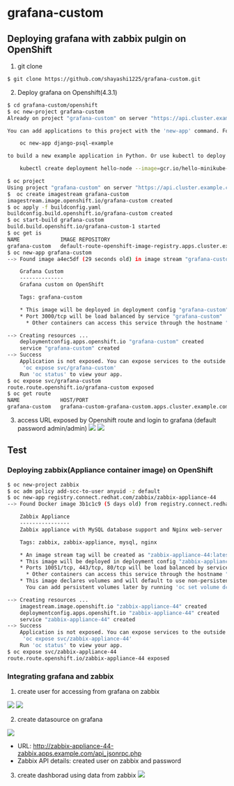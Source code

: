 # grafana-custom

## Deploying grafana with zabbix pulgin on OpenShift
1. git clone
```sh
$ git clone https://github.com/shayashi1225/grafana-custom.git
```
2. Deploy grafana on Openshift(4.3.1)
```sh
$ cd grafana-custom/openshift
$ oc new-project grafana-custom
Already on project "grafana-custom" on server "https://api.cluster.example.com:6443".

You can add applications to this project with the 'new-app' command. For example, try:

    oc new-app django-psql-example

to build a new example application in Python. Or use kubectl to deploy a simple Kubernetes application:

    kubectl create deployment hello-node --image=gcr.io/hello-minikube-zero-install/hello-node

$ oc project
Using project "grafana-custom" on server "https://api.cluster.example.com:6443".
$  oc create imagestream grafana-custom
imagestream.image.openshift.io/grafana-custom created
$ oc apply -f buildconfig.yaml 
buildconfig.build.openshift.io/grafana-custom created
$ oc start-build grafana-custom
build.build.openshift.io/grafana-custom-1 started
$ oc get is
NAME             IMAGE REPOSITORY                                                                                                      TAGS     UPDATED
grafana-custom   default-route-openshift-image-registry.apps.cluster.example.com/grafana-custom/grafana-custom   latest   10 seconds ago
$ oc new-app grafana-custom
--> Found image a4ec5df (29 seconds old) in image stream "grafana-custom/grafana-custom" under tag "latest" for "grafana-custom"

    Grafana Custom 
    -------------- 
    Grafana custom on OpenShift

    Tags: grafana-custom

    * This image will be deployed in deployment config "grafana-custom"
    * Port 3000/tcp will be load balanced by service "grafana-custom"
      * Other containers can access this service through the hostname "grafana-custom"

--> Creating resources ...
    deploymentconfig.apps.openshift.io "grafana-custom" created
    service "grafana-custom" created
--> Success
    Application is not exposed. You can expose services to the outside world by executing one or more of the commands below:
     'oc expose svc/grafana-custom' 
    Run 'oc status' to view your app.
$ oc expose svc/grafana-custom
route.route.openshift.io/grafana-custom exposed
$ oc get route
NAME             HOST/PORT                                                                      PATH   SERVICES         PORT       TERMINATION   WILDCARD
grafana-custom   grafana-custom-grafana-custom.apps.cluster.example.com          grafana-custom   3000-tcp                 None
```
3. access URL exposed by Openshift route and login to grafana (default password admin/admin)
![](images/grafana-login.png)
![](images/grafana-zabbix.png)


## Test
### Deploying zabbix(Appliance container image) on OpenShift
```sh
$ oc new-project zabbix
$ oc adm policy add-scc-to-user anyuid -z default
$ oc new-app registry.connect.redhat.com/zabbix/zabbix-appliance-44
--> Found Docker image 3b1c1c9 (5 days old) from registry.connect.redhat.com for "registry.connect.redhat.com/zabbix/zabbix-appliance-44"

    Zabbix Appliance 
    ---------------- 
    Zabbix appliance with MySQL database support and Nginx web-server

    Tags: zabbix, zabbix-appliance, mysql, nginx

    * An image stream tag will be created as "zabbix-appliance-44:latest" that will track this image
    * This image will be deployed in deployment config "zabbix-appliance-44"
    * Ports 10051/tcp, 443/tcp, 80/tcp will be load balanced by service "zabbix-appliance-44"
      * Other containers can access this service through the hostname "zabbix-appliance-44"
    * This image declares volumes and will default to use non-persistent, host-local storage.
      You can add persistent volumes later by running 'oc set volume dc/zabbix-appliance-44 --add ...'

--> Creating resources ...
    imagestream.image.openshift.io "zabbix-appliance-44" created
    deploymentconfig.apps.openshift.io "zabbix-appliance-44" created
    service "zabbix-appliance-44" created
--> Success
    Application is not exposed. You can expose services to the outside world by executing one or more of the commands below:
     'oc expose svc/zabbix-appliance-44' 
    Run 'oc status' to view your app.
$ oc expose svc/zabbix-appliance-44
route.route.openshift.io/zabbix-appliance-44 exposed
```

### Integrating grafana and zabbix
1. create user for accessing from grafana on zabbix


![](images/zabbix-createuser.png)
![](images/zabbix-createuser-permission.png)

2. create datasource on grafana


![](images/grafana-ds.png)
- URL: http://zabbix-appliance-44-zabbix.apps.example.com/api_jsonrpc.php
- Zabbix API details: created user on zabbix and password

3. create dashborad using data from zabbix
![](images/grafana-dashboard-sample.png)